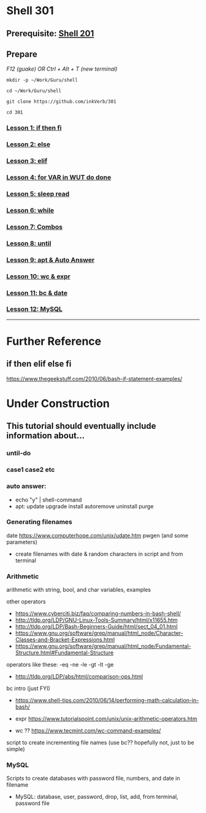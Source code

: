 # Shell 301

## Prerequisite: [Shell 201](https://github.com/inkVerb/Guru/tree/master/201-shell)

## Prepare

*F12 (guake) OR Ctrl + Alt + T (new terminal)*

`mkdir -p ~/Work/Guru/shell`

`cd ~/Work/Guru/shell`

`git clone https://github.com/inkVerb/301`

`cd 301`

### [Lesson 1: if then fi](https://github.com/inkVerb/guru/blob/master/301-shell/Lesson-01.md)

### [Lesson 2: else](https://github.com/inkVerb/guru/blob/master/301-shell/Lesson-02.md)

### [Lesson 3: elif](https://github.com/inkVerb/guru/blob/master/301-shell/Lesson-03.md)

### [Lesson 4: for VAR in WUT do done](https://github.com/inkVerb/guru/blob/master/301-shell/Lesson-04.md)

### [Lesson 5: sleep read](https://github.com/inkVerb/guru/blob/master/301-shell/Lesson-05.md)

### [Lesson 6: while](https://github.com/inkVerb/guru/blob/master/301-shell/Lesson-06.md)

### [Lesson 7: Combos](https://github.com/inkVerb/guru/blob/master/301-shell/Lesson-07.md)

### [Lesson 8: until](https://github.com/inkVerb/guru/blob/master/301-shell/Lesson-08.md)

### [Lesson 9: apt & Auto Answer](https://github.com/inkVerb/guru/blob/master/301-shell/Lesson-09.md)

### [Lesson 10: wc & expr](https://github.com/inkVerb/guru/blob/master/301-shell/Lesson-10.md)

### [Lesson 11: bc & date](https://github.com/inkVerb/guru/blob/master/301-shell/Lesson-11.md)

### [Lesson 12: MySQL](https://github.com/inkVerb/guru/blob/master/301-shell/Lesson-12.md)
___

# Further Reference
## if then elif else fi
https://www.thegeekstuff.com/2010/06/bash-if-statement-examples/

# Under Construction

## This tutorial should eventually include information about...

### until-do

### case1 case2 etc

### auto answer:
  - echo "y" | shell-command
  - apt: update upgrade install autoremove uninstall purge

### Generating filenames
date https://www.computerhope.com/unix/udate.htm
pwgen (and some parameters)
- create filenames with date & random characters in script and from terminal

### Arithmetic
arithmetic with string, bool, and char variables, examples

other operators
- https://www.cyberciti.biz/faq/comparing-numbers-in-bash-shell/
- http://tldp.org/LDP/GNU-Linux-Tools-Summary/html/x11655.htm
- http://tldp.org/LDP/Bash-Beginners-Guide/html/sect_04_01.html
- https://www.gnu.org/software/grep/manual/html_node/Character-Classes-and-Bracket-Expressions.html
- https://www.gnu.org/software/grep/manual/html_node/Fundamental-Structure.html#Fundamental-Structure

operators like these: -eq -ne -le -gt -lt -ge
- http://tldp.org/LDP/abs/html/comparison-ops.html

bc intro (just FYI)
- https://www.shell-tips.com/2010/06/14/performing-math-calculation-in-bash/

- expr https://www.tutorialspoint.com/unix/unix-arithmetic-operators.htm
- wc ?? https://www.tecmint.com/wc-command-examples/

script to create incrementing file names (use bc?? hopefully not, just to be simple)

### MySQL
Scripts to create databases with password file, numbers, and date in filename
- MySQL: database, user, password, drop, list, add, from terminal, password file



